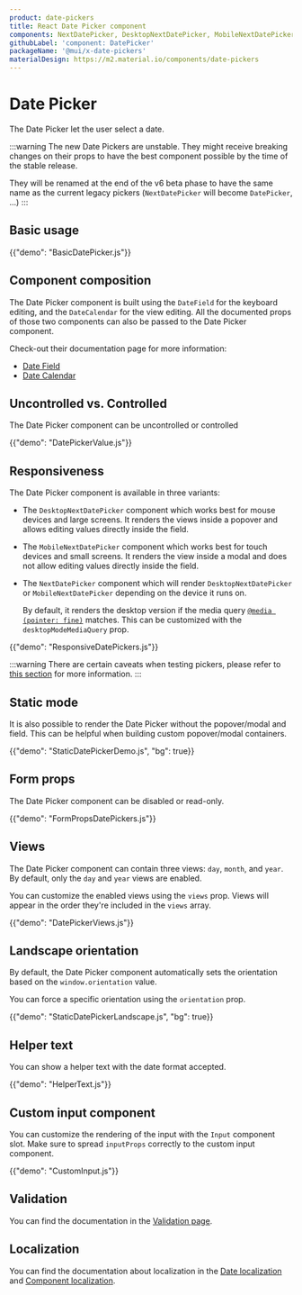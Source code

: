 ```yaml
---
product: date-pickers
title: React Date Picker component
components: NextDatePicker, DesktopNextDatePicker, MobileNextDatePicker, StaticNextDatePicker
githubLabel: 'component: DatePicker'
packageName: '@mui/x-date-pickers'
materialDesign: https://m2.material.io/components/date-pickers
---
```


# Date Picker

<p class="description">The Date Picker let the user select a date.</p>

:::warning
The new Date Pickers are unstable.
They might receive breaking changes on their props to have the best component possible by the time of the stable release.

They will be renamed at the end of the v6 beta phase to have the same name as the current legacy pickers
(`NextDatePicker` will become `DatePicker`, ...)
:::

## Basic usage

{{"demo": "BasicDatePicker.js"}}

## Component composition

The Date Picker component is built using the `DateField` for the keyboard editing, and the `DateCalendar` for the view editing.
All the documented props of those two components can also be passed to the Date Picker component.

Check-out their documentation page for more information:

- [Date Field](/x/react-date-pickers/date-field/)
- [Date Calendar](/x/react-date-pickers/date-calendar/)

## Uncontrolled vs. Controlled

The Date Picker component can be uncontrolled or controlled

{{"demo": "DatePickerValue.js"}}

## Responsiveness

The Date Picker component is available in three variants:

- The `DesktopNextDatePicker` component which works best for mouse devices and large screens.
  It renders the views inside a popover and allows editing values directly inside the field.

- The `MobileNextDatePicker` component which works best for touch devices and small screens.
  It renders the view inside a modal and does not allow editing values directly inside the field.

- The `NextDatePicker` component which will render `DesktopNextDatePicker` or `MobileNextDatePicker` depending on the device it runs on.

  By default, it renders the desktop version if the media query [`@media (pointer: fine)`](https://developer.mozilla.org/en-US/docs/Web/CSS/@media/pointer) matches.
  This can be customized with the `desktopModeMediaQuery` prop.

{{"demo": "ResponsiveDatePickers.js"}}

:::warning
There are certain caveats when testing pickers, please refer to [this section](/x/react-date-pickers/getting-started/#testing-caveats) for more information.
:::

## Static mode

It is also possible to render the Date Picker without the popover/modal and field.
This can be helpful when building custom popover/modal containers.

{{"demo": "StaticDatePickerDemo.js", "bg": true}}

## Form props

The Date Picker component can be disabled or read-only.

{{"demo": "FormPropsDatePickers.js"}}

## Views

The Date Picker component can contain three views: `day`, `month`, and `year`.
By default, only the `day` and `year` views are enabled.

You can customize the enabled views using the `views` prop.
Views will appear in the order they're included in the `views` array.

{{"demo": "DatePickerViews.js"}}

## Landscape orientation

By default, the Date Picker component automatically sets the orientation based on the `window.orientation` value.

You can force a specific orientation using the `orientation` prop.

{{"demo": "StaticDatePickerLandscape.js", "bg": true}}

## Helper text

You can show a helper text with the date format accepted.

{{"demo": "HelperText.js"}}

## Custom input component

You can customize the rendering of the input with the `Input` component slot.
Make sure to spread `inputProps` correctly to the custom input component.

{{"demo": "CustomInput.js"}}

## Validation

You can find the documentation in the [Validation page](/x/react-date-pickers/validation/).

## Localization

You can find the documentation about localization in the [Date localization](/x/react-date-pickers/adapters-locale/) and [Component localization](/x/react-date-pickers/localization/).
